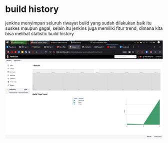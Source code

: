 # build history

jenkins menyimpan seluruh riwayat build yang sudah dilakukan baik itu suskes maupun gagal, selain itu jenkins juga memiliki fitur trend, dimana kita bisa melihat statistic build history

![Untitled](build%20history%205d4a5f77997e415fa5d7f03adbe0af2f/Untitled.png)